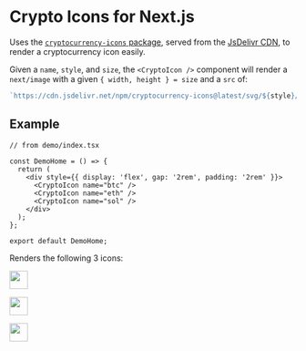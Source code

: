 # Crypto Icons for Next.js

Uses the [`cryptocurrency-icons`
package](https://github.com/spothq/cryptocurrency-icons), served from the
[JsDelivr CDN](https://www.jsdelivr.com/package/npm/cryptocurrency-icons), to
render a cryptocurrency icon easily.

Given a `name`, `style`, and `size`, the `<CryptoIcon />` component will render
a `next/image` with a given `{ width, height } = size` and a `src` of:

```ts
`https://cdn.jsdelivr.net/npm/cryptocurrency-icons@latest/svg/${style}/${name}.svg`;
```

## Example

```tsx
// from demo/index.tsx

const DemoHome = () => {
  return (
    <div style={{ display: 'flex', gap: '2rem', padding: '2rem' }}>
      <CryptoIcon name="btc" />
      <CryptoIcon name="eth" />
      <CryptoIcon name="sol" />
    </div>
  );
};

export default DemoHome;
```

Renders the following 3 icons:

<img width="32" height="32"
  src="https://cdn.jsdelivr.net/npm/cryptocurrency-icons@latest/svg/black/btc.svg"
/>

<img width="32" height="32"
  src="https://cdn.jsdelivr.net/npm/cryptocurrency-icons@latest/svg/black/eth.svg"
/>

<img width="32" height="32"
  src="https://cdn.jsdelivr.net/npm/cryptocurrency-icons@latest/svg/black/sol.svg"
/>

